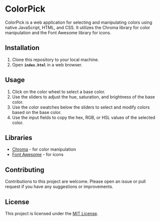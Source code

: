 # ColorPick
ColorPick is a web application for selecting and manipulating colors using native JavaScript, HTML, and CSS. It utilizes the Chroma library for color manipulation and the Font Awesome library for icons.

## Installation
1. Clone this repository to your local machine.
2. Open <b>`index.html`</b> in a web browser.

## Usage
1. Click on the color wheel to select a base color.
2. Use the sliders to adjust the hue, saturation, and brightness of the base color.
3. Use the color swatches below the sliders to select and modify colors based on the base color.
4. Use the input fields to copy the hex, RGB, or HSL values of the selected color.

## Libraries
<ul>
<li><a href = "https://gka.github.io/chroma.js/">Chroma</a> - for color manipulation</li>
<li><a href = "https://fontawesome.com/">Font Awesome</a> - for icons</li>
</ul>

## Contributing
Contributions to this project are welcome. Please open an issue or pull request if you have any suggestions or improvements.

## License
This project is licensed under the <a href = "https://opensource.org/license/mit/">MIT License</a>.
